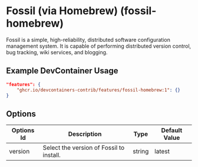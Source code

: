 
# Fossil (via Homebrew) (fossil-homebrew)

Fossil is a simple, high-reliability, distributed software configuration management system. It is capable of performing distributed version control, bug tracking, wiki services, and blogging.

## Example DevContainer Usage

```json
"features": {
    "ghcr.io/devcontainers-contrib/features/fossil-homebrew:1": {}
}
```

## Options

| Options Id | Description | Type | Default Value |
|-----|-----|-----|-----|
| version | Select the version of Fossil to install. | string | latest |


